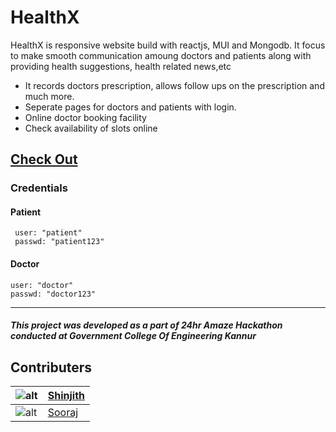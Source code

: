 # HealthX
HealthX is responsive website build with reactjs, MUI and Mongodb. 
It focus to make smooth communication amoung doctors and patients along with providing health suggestions, health related news,etc

- It records doctors prescription, allows follow ups on the prescription and much more.
- Seperate pages for doctors and patients with login.
- Online doctor booking facility
- Check availability of slots online

## [Check Out](health-kyaf.onrender.com)

### Credentials

   #### Patient
     user: "patient"
     passwd: "patient123"
    
  #### Doctor
    user: "doctor"
    passwd: "doctor123"
---------------------------------------------

##### This project was developed as a part of 24hr Amaze Hackathon conducted at Government College Of Engineering Kannur

Contributers
--------------
|![alt](https://avatars.githubusercontent.com/u/84950675?v=4&s=60  "avatar shinjith")|[Shinjith](https://github.com/shinjith-dev)|
|----------------------------------------------------|-----------------------------|
|![alt](https://avatars.githubusercontent.com/u/88719525?v=4&s=60 "avatar sooraj")|[Sooraj](https://github.com/the3plet)|

